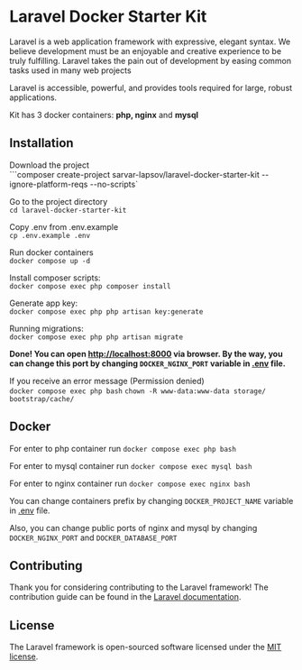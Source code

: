 
# Laravel Docker Starter Kit

Laravel is a web application framework with expressive, elegant syntax. We believe development must be an enjoyable and creative experience to be truly fulfilling. Laravel takes the pain out of development by easing common tasks used in many web projects

Laravel is accessible, powerful, and provides tools required for large, robust applications.

Kit has 3 docker containers: **php, nginx** and **mysql** 


## Installation

Download the project<br>
```composer create-project sarvar-lapsov/laravel-docker-starter-kit --ignore-platform-reqs --no-scripts`

Go to the project directory<br>
```cd laravel-docker-starter-kit```

Copy .env from .env.example <br>
```cp .env.example .env```

Run docker containers <br>
```docker compose up -d```

Install composer scripts:<br>
```docker compose exec php composer install```

Generate app key:<br>
```docker compose exec php php artisan key:generate```

Running migrations:<br>
```docker compose exec php php artisan migrate```

**Done! You can open <a href="http://localhost:8000" target="_blank">http://localhost:8000</a> via browser. 
By the way, you can change this port by changing ```DOCKER_NGINX_PORT``` variable in [.env](.env) file.** 

If you receive an error message (Permission denied)<br>
```docker compose exec php bash```
```chown -R www-data:www-data storage/ bootstrap/cache/```


## Docker
For enter to php container run 
```docker compose exec php bash```

For enter to mysql container run 
```docker compose exec mysql bash```

For enter to nginx container run 
```docker compose exec nginx bash```

You can change containers prefix by changing ```DOCKER_PROJECT_NAME``` variable in [.env](.env) file.  

Also, you can change public ports of nginx and mysql by changing ```DOCKER_NGINX_PORT``` and ```DOCKER_DATABASE_PORT```

## Contributing

Thank you for considering contributing to the Laravel framework! The contribution guide can be found in the [Laravel documentation](https://laravel.com/docs/contributions).

## License

The Laravel framework is open-sourced software licensed under the [MIT license](https://opensource.org/licenses/MIT).
